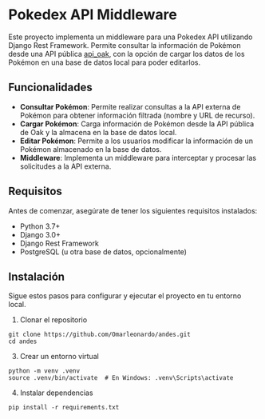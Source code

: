 # Pokedex API Middleware
Este proyecto implementa un middleware para una Pokedex API utilizando Django Rest Framework. Permite consultar la información de Pokémon desde una API pública [api_oak](https://pokeapi.co/api/v2/pokemon), con la opción de cargar los datos de los Pokémon en una base de datos local para poder editarlos.

## Funcionalidades
- **Consultar Pokémon**: Permite realizar consultas a la API externa de Pokémon para obtener información filtrada (nombre y URL de recurso).
- **Cargar Pokémon**: Carga información de Pokémon desde la API pública de Oak y la almacena en la base de datos local.
- **Editar Pokémon**: Permite a los usuarios modificar la información de un Pokémon almacenado en la base de datos.
- **Middleware**: Implementa un middleware para interceptar y procesar las solicitudes a la API externa.

## Requisitos
Antes de comenzar, asegúrate de tener los siguientes requisitos instalados:

- Python 3.7+
- Django 3.0+
- Django Rest Framework
- PostgreSQL (u otra base de datos, opcionalmente)

## Instalación
Sigue estos pasos para configurar y ejecutar el proyecto en tu entorno local.

1. Clonar el repositorio
```
git clone https://github.com/Omarleonardo/andes.git
cd andes
```


3. Crear un entorno virtual
```
python -m venv .venv
source .venv/bin/activate  # En Windows: .venv\Scripts\activate
```

4. Instalar dependencias
```
pip install -r requirements.txt
```


